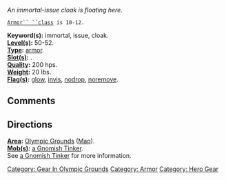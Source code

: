 *An immortal-issue cloak is floating here.*

[`Armor`` ``class`](Armor_Values "wikilink")` is 10-12.`

**Keyword(s):** immortal, issue, cloak.  
**[Level(s)](Object_Level "wikilink"):** 50-52.  
**[Type](:Category:_Object_Types "wikilink"):**
[armor](:Category:_Armor "wikilink").  
**[Slot(s)](Object_Slots "wikilink"):** <worn on body>.  
**[Quality](Object_Quality "wikilink"):** 200 hps.  
**[Weight](Object_Weight "wikilink"):** 20 lbs.  
**[Flag(s)](:Category:_Object_Flags "wikilink"):**
[glow](Glow_Flag "wikilink"), [invis](Invis_Flag "wikilink"),
[nodrop](NoDrop_Flag "wikilink"),
[noremove](NoRemove_Flag "wikilink").  

## Comments

## Directions

**[Area](:Category:_Areas "wikilink"):** [Olympic
Grounds](:Category:_Olympic_Grounds "wikilink")
([Map](Olympic_Grounds_Map "wikilink")).  
**[Mob(s)](:Category:_Mobs "wikilink"):** [a Gnomish
Tinker](Gnomish_Tinker "wikilink").  
See [a Gnomish Tinker](Gnomish_Tinker "wikilink") for more
information.  

[Category: Gear In Olympic
Grounds](Category:_Gear_In_Olympic_Grounds "wikilink") [Category:
Armor](Category:_Armor "wikilink") [Category: Hero
Gear](Category:_Hero_Gear "wikilink")
